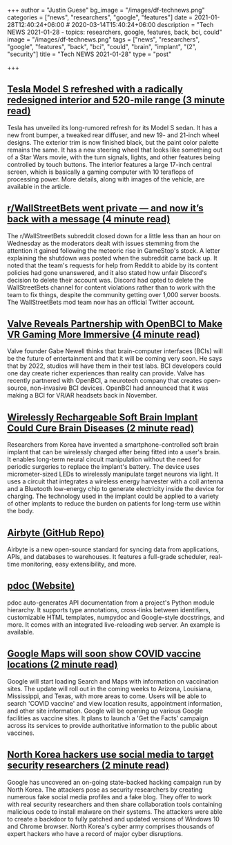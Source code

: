 +++
author = "Justin Guese"
bg_image = "/images/df-technews.png"
categories = ["news", "researchers", "google", "features"]
date = 2021-01-28T12:40:24+06:00 # 2020-03-14T15:40:24+06:00
description = "Tech NEWS 2021-01-28 - topics: researchers, google, features, back, bci, could"
image = "/images/df-technews.png"
tags = ["news", "researchers", "google", "features", "back", "bci", "could", "brain", "implant", "(2", "security"]
title = "Tech NEWS 2021-01-28"
type = "post"

+++

## [Tesla Model S refreshed with a radically redesigned interior and 520-mile range (3 minute read)](https://www.cnet.com/roadshow/news/tesla-model-s-ev-sedan-refresh-interior-debut//1/0100017748ae6c18-3960727d-04c6-4168-8913-52c726578143-000000/MlH0NNftNaNrjFZ6vGGzMPR9KcZwEryAqKLAbC1AgMg=178)

Tesla has unveiled its long-rumored refresh for its Model S sedan. It has a new front bumper, a tweaked rear diffuser, and new 19- and 21-inch wheel designs. The exterior trim is now finished black, but the paint color palette remains the same. It has a new steering wheel that looks like something out of a Star Wars movie, with the turn signals, lights, and other features being controlled by touch buttons. The interior features a large 17-inch central screen, which is basically a gaming computer with 10 teraflops of processing power. More details, along with images of the vehicle, are available in the article.

## [r/WallStreetBets went private — and now it’s back with a message (4 minute read)](https://www.theverge.com/2021/1/27/22253339/reddit-wallstreetbets-subreddit-private-gamestop/1/0100017748ae6c18-3960727d-04c6-4168-8913-52c726578143-000000/P-v30AlznH7jx60HQnIZSoXmDt1MKv3v3E5s5J7QO14=178)

The r/WallStreetBets subreddit closed down for a little less than an hour on Wednesday as the moderators dealt with issues stemming from the attention it gained following the meteoric rise in GameStop's stock. A letter explaining the shutdown was posted when the subreddit came back up. It noted that the team's requests for help from Reddit to abide by its content policies had gone unanswered, and it also stated how unfair Discord's decision to delete their account was. Discord had opted to delete the WallStreetBets channel for content violations rather than to work with the team to fix things, despite the community getting over 1,000 server boosts. The WallStreetBets mod team now has an official Twitter account.

## [Valve Reveals Partnership with OpenBCI to Make VR Gaming More Immersive (4 minute read)](https://www.roadtovr.com/valve-openbci-immersive-vr-games//1/0100017748ae6c18-3960727d-04c6-4168-8913-52c726578143-000000/bnNJSEZ2GiCXTQATGK8AgYcq8RIBvwBVCX0Tq-1JfvE=178)

Valve founder Gabe Newell thinks that brain-computer interfaces (BCIs) will be the future of entertainment and that it will be coming very soon. He says that by 2022, studios will have them in their test labs. BCI developers could one day create richer experiences than reality can provide. Valve has recently partnered with OpenBCI, a neurotech company that creates open-source, non-invasive BCI devices. OpenBCI had announced that it was making a BCI for VR/AR headsets back in November.

## [Wirelessly Rechargeable Soft Brain Implant Could Cure Brain Diseases (2 minute read)](https://interestingengineering.com/wireless-rechargeable-soft-brain-implant-could-cure-brain-diseases/1/0100017748ae6c18-3960727d-04c6-4168-8913-52c726578143-000000/YmPJR6s5ereVcdtvwBmDm8gcrUXh_MYEoXBz_d3sm6o=178)

Researchers from Korea have invented a smartphone-controlled soft brain implant that can be wirelessly charged after being fitted into a user's brain. It enables long-term neural circuit manipulation without the need for periodic surgeries to replace the implant's battery. The device uses micrometer-sized LEDs to wirelessly manipulate target neurons via light. It uses a circuit that integrates a wireless energy harvester with a coil antenna and a Bluetooth low-energy chip to generate electricity inside the device for charging. The technology used in the implant could be applied to a variety of other implants to reduce the burden on patients for long-term use within the body.

## [Airbyte (GitHub Repo)](https://github.com/airbytehq/airbyte/1/0100017748ae6c18-3960727d-04c6-4168-8913-52c726578143-000000/wnJYLEmF4uiW2pl9T1DEvdIubI3vEm3OPBeu_h3zYBk=178)

Airbyte is a new open-source standard for syncing data from applications, APIs, and databases to warehouses. It features a full-grade scheduler, real-time monitoring, easy extensibility, and more.

## [pdoc (Website)](https://pdoc.dev//1/0100017748ae6c18-3960727d-04c6-4168-8913-52c726578143-000000/lnYvWhILSM7wzeFS9yBeMtelxHH-gXMZvBdIyL2bqPs=178)

pdoc auto-generates API documentation from a project's Python module hierarchy. It supports type annotations, cross-links between identifiers, customizable HTML templates, numpydoc and Google-style docstrings, and more. It comes with an integrated live-reloading web server. An example is available.

## [Google Maps will soon show COVID vaccine locations (2 minute read)](https://arstechnica.com/gadgets/2021/01/google-maps-will-soon-show-covid-vaccine-locations//1/0100017748ae6c18-3960727d-04c6-4168-8913-52c726578143-000000/Dokn5FaN0JlaiURyBDfWiwTdPTTYoiMFAxiG89x16qQ=178)

Google will start loading Search and Maps with information on vaccination sites. The update will roll out in the coming weeks to Arizona, Louisiana, Mississippi, and Texas, with more areas to come. Users will be able to search 'COVID vaccine' and view location results, appointment information, and other site information. Google will be opening up various Google facilities as vaccine sites. It plans to launch a 'Get the Facts' campaign across its services to provide authoritative information to the public about vaccines.

## [North Korea hackers use social media to target security researchers (2 minute read)](https://arstechnica.com/information-technology/2021/01/north-korea-hackers-use-social-media-to-target-security-researchers/?comments=1/1/0100017748ae6c18-3960727d-04c6-4168-8913-52c726578143-000000/C74VPJOBbUAz2TvLIdvlZMU2nTo5p7gg1tFAGMruLPc=178)

Google has uncovered an on-going state-backed hacking campaign run by North Korea. The attackers pose as security researchers by creating numerous fake social media profiles and a fake blog. They offer to work with real security researchers and then share collaboration tools containing malicious code to install malware on their systems. The attackers were able to create a backdoor to fully patched and updated versions of Windows 10 and Chrome browser. North Korea's cyber army comprises thousands of expert hackers who have a record of major cyber disruptions.

